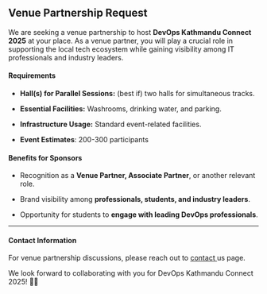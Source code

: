 ## Venue Partnership Request

We are seeking a venue partnership to host **DevOps Kathmandu Connect 2025** at your place. As a venue partner, you will play a crucial role in supporting the local tech ecosystem while gaining visibility among IT professionals and industry leaders.

#### Requirements
- **Hall(s) for Parallel Sessions:** (best if) two halls for simultaneous tracks.  

- **Essential Facilities:** Washrooms, drinking water, and parking.  

- **Infrastructure Usage:** Standard event-related facilities.  

- **Event Estimates**: 200-300 participants  

#### Benefits for Sponsors
- Recognition as a **Venue Partner, Associate Partner**, or another relevant role.  

- Brand visibility among **professionals, students, and industry leaders**.  

- Opportunity for students to **engage with leading DevOps professionals**.  

---

#### Contact Information

For venue partnership discussions, please reach out to [contact ](../contact) us page.  

We look forward to collaborating with you for DevOps Kathmandu Connect 2025! 🙇‍♂️
